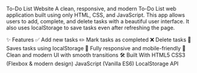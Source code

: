 To-Do List Website
A clean, responsive, and modern To-Do List web application built using only HTML, CSS, and JavaScript. This app allows users to add, complete, and delete tasks with a beautiful user interface. It also uses localStorage to save tasks even after refreshing the page.

✨ Features
✅ Add new tasks
✏️ Mark tasks as completed
❌ Delete tasks
💾 Saves tasks using localStorage
📱 Fully responsive and mobile-friendly
🎨 Clean and modern UI with smooth transitions
🛠️ Built With
HTML5
CSS3 (Flexbox & modern design)
JavaScript (Vanilla ES6)
LocalStorage API
